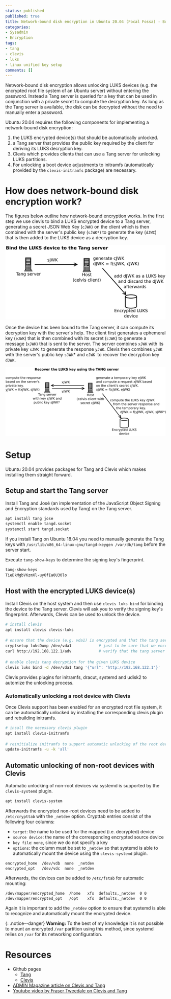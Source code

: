 ```yaml
---
status: published
published: true
title: Network-bound disk encryption in Ubuntu 20.04 (Focal Fossa) - Booting servers with an encrypted root file system without user interaction.
categories:
- Sysadmin
- Encryption
tags:
- tang
- clevis
- luks
- linux unified key setup
comments: []
---
```

Network-bound disk encryption allows unlocking LUKS devices (e.g. the encrypted root file system of an Ubuntu server) without entering the password. Instead a Tang server is queried for a key that can be used in conjunction with a private secret to compute the decryption key. As long as the Tang server is available, the disk can be decrypted without the need to manually enter a password.

Ubuntu 20.04 requires the following components for implementing a network-bound disk encryption:

 1. the LUKS encrypted device(s) that should be automatically unlocked. 
 2. a Tang server that provides the public key required by the client for deriving its LUKS decryption key.
 3. Clevis which provides clients that can use a Tang server for unlocking LUKS partitions.
 4. For unlocking a boot device adjustments to initramfs (automatically provided by the `clevis-initramfs` package) are necessary.


# How does network-bound disk encryption work?

The figures below outline how network-bound encryption works. In the first step we use clevis to bind a LUKS encrypted device to a Tang server, generating a secret JSON Web Key (`cJWK`) on the client which is then combined with the server's public key (`sJWK*`) to generate the key (`dJWC`) that is then added to the LUKS device as a decryption key.

![Bind the LUKS device to the Tang server](/assets/images/2020/clevis-bind-to-tang-server.svg)

Once the device has been bound to the Tang server, it can compute its decryption key with the server's help. The client first generates a ephemeral key (`eJWK`) that is then combined with its secret (`cJWK`) to generate a message (`xJWK`) that is sent to the server. The server combines `xJWK` with its private key `sJWK `to generate the response `yJWK`. Clevis then combines `yJWK `with the server's public key `sJWK`* and `eJWK `to recover the decryption key `dJWK`. 


![Recover the decryption key with the help of the Tang server](/assets/images/2020/clevis-recover-encryption-key.svg)


# Setup

Ubuntu 20.04 provides packages for Tang and Clevis which makes installing them straight forward.

## Setup and start the Tang server
Install Tang and José (an implementation of the JavaScript Object Signing and Encryption standards used by Tang) on the Tang server. 

```bash
apt install tang jose
systemctl enable tangd.socket
systemctl start tangd.socket
``` 
If you install Tang on Ubuntu 18.04 you need to manually generate the Tang keys with `/usr/lib/x86_64-linux-gnu/tangd-keygen /var/db/tang` before the server start.

Execute `tang-show-keys` to determine the signing key's fingerprint.

```bash
tang-show-keys 
TieDkMgbVKzmXl-uyOfIa0U30lo
``` 

## Host with the encrypted LUKS device(s)
Install Clevis on the host system and then use `clevis luks bind` for binding the device to the Tang server. Clevis will ask you to verify the signing key's fingerprint. Afterwards, Clevis can be used to unlock the device.

```bash
# install clevis
apt install clevis clevis-luks

# ensure that the device (e.g. vda1) is encrypted and that the tang server is working
cryptsetup luksDump /dev/vda1            # just to be sure that we encrypt the right disk ;)
curl http://192.168.122.1/adv            # verify that the tang server yields a response

# enable clevis tang decryption for the given LUKS device
clevis luks bind -d /dev/vda1 tang '{"url": "http://192.168.122.1"}'
```

Clevis provides plugins for initramfs, dracut, systemd and udisk2 to automize the unlocking process.


### Automatically unlocking a root device with Clevis

Once Clevis support has been enabled for an encrypted root file system, it can be automatically unlocked by installing the corresponding clevis plugin and rebuilding initramfs.

```bash
# insall the necessary clevis plugin
apt install clevis-initramfs

# reinitialize initramfs to support automatic unlocking of the root device.
update-initramfs -u -k 'all'            
```

## Automatic unlocking of non-root devices with Clevis

Automatic unlocking of non-root devices via systemd is supported by the `clevis-systemd` plugin.

```bash
apt install clevis-system
```

Afterwards the encrypted non-root devices need to be added to `/etc/crypttab` with the `_netdev` option. Crypttab entries consist of the following four columns:
- `target`: the name to be used for the mapped (i.e. decrypted) device
- `source device`: the name of the corresponding encrypted source device
- `key file`: `none`, since we do not specify a key
- `options`: the column must be set to `_netdev` so that systemd is able to automatically mount the device using the `clevis-systemd` plugin.

``` 
encrypted_home	/dev/vdb  none  _netdev
encrypted_opt   /dev/vdc  none  _netdev
```

Afterwards, the devices can be added to `/etc/fstab` for automatic mounting:

```
/dev/mapper/encrypted_home  /home   xfs  defaults,_netdev  0 0
/dev/mapper/encrypted_opt   /opt    xfs  defaults,_netdev  0 0
``` 
Again it is important to add the `_netdev` option to ensure that systemd is able to recognize and automatically mount the encrypted device.

{: .notice--danger}
**Warning:** To the best of my knowledge it is not possible to mount an encrypted `/var` partition using this method, since systemd relies on `/var` for its networking configuration.



# Resources

* Github pages
  - [Tang](https://github.com/latchset/tang) 
  - [Clevis](https://github.com/latchset/clevis)
* [ADMIN Magazine article on Clevis and Tang](https://www.admin-magazine.com/Archive/2018/43/Automatic-data-encryption-and-decryption-with-Clevis-and-Tang)
* [Youtube video by Fraser Tweedale on Clevis and Tang](https://www.youtube.com/watch?v=Dk6ZuydQt9I)
